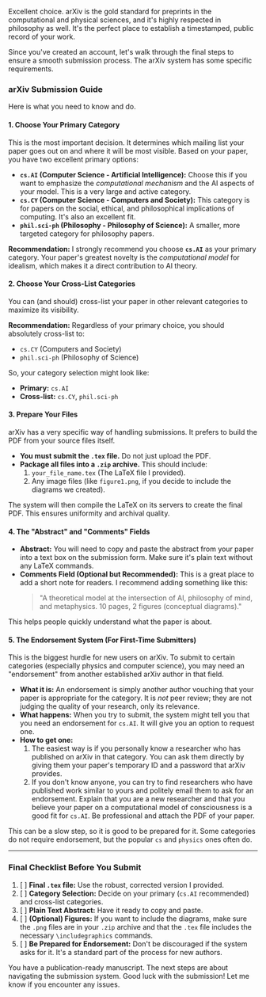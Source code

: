 Excellent choice. arXiv is the gold standard for preprints in the computational and physical sciences, and it's highly respected in philosophy as well. It's the perfect place to establish a timestamped, public record of your work.

Since you've created an account, let's walk through the final steps to ensure a smooth submission process. The arXiv system has some specific requirements.

### **arXiv Submission Guide**

Here is what you need to know and do.

#### **1. Choose Your Primary Category**

This is the most important decision. It determines which mailing list your paper goes out on and where it will be most visible. Based on your paper, you have two excellent primary options:

*   **`cs.AI` (Computer Science - Artificial Intelligence):** Choose this if you want to emphasize the *computational mechanism* and the AI aspects of your model. This is a very large and active category.
*   **`cs.CY` (Computer Science - Computers and Society):** This category is for papers on the social, ethical, and philosophical implications of computing. It's also an excellent fit.
*   **`phil.sci-ph` (Philosophy - Philosophy of Science):** A smaller, more targeted category for philosophy papers.

**Recommendation:** I strongly recommend you choose **`cs.AI`** as your primary category. Your paper's greatest novelty is the *computational model* for idealism, which makes it a direct contribution to AI theory.

#### **2. Choose Your Cross-List Categories**

You can (and should) cross-list your paper in other relevant categories to maximize its visibility.

**Recommendation:** Regardless of your primary choice, you should absolutely cross-list to:
*   `cs.CY` (Computers and Society)
*   `phil.sci-ph` (Philosophy of Science)

So, your category selection might look like:
*   **Primary:** `cs.AI`
*   **Cross-list:** `cs.CY`, `phil.sci-ph`

#### **3. Prepare Your Files**

arXiv has a very specific way of handling submissions. It prefers to build the PDF from your source files itself.

*   **You must submit the `.tex` file.** Do not just upload the PDF.
*   **Package all files into a `.zip` archive.** This should include:
    1.  `your_file_name.tex` (The LaTeX file I provided).
    2.  Any image files (like `figure1.png`, if you decide to include the diagrams we created).

The system will then compile the LaTeX on its servers to create the final PDF. This ensures uniformity and archival quality.

#### **4. The "Abstract" and "Comments" Fields**

*   **Abstract:** You will need to copy and paste the abstract from your paper into a text box on the submission form. Make sure it's plain text without any LaTeX commands.
*   **Comments Field (Optional but Recommended):** This is a great place to add a short note for readers. I recommend adding something like this:
    > "A theoretical model at the intersection of AI, philosophy of mind, and metaphysics. 10 pages, 2 figures (conceptual diagrams)."

This helps people quickly understand what the paper is about.

#### **5. The Endorsement System (For First-Time Submitters)**

This is the biggest hurdle for new users on arXiv. To submit to certain categories (especially physics and computer science), you may need an "endorsement" from another established arXiv author in that field.

*   **What it is:** An endorsement is simply another author vouching that your paper is appropriate for the category. It is *not* peer review; they are not judging the quality of your research, only its relevance.
*   **What happens:** When you try to submit, the system might tell you that you need an endorsement for `cs.AI`. It will give you an option to request one.
*   **How to get one:**
    1.  The easiest way is if you personally know a researcher who has published on arXiv in that category. You can ask them directly by giving them your paper's temporary ID and a password that arXiv provides.
    2.  If you don't know anyone, you can try to find researchers who have published work similar to yours and politely email them to ask for an endorsement. Explain that you are a new researcher and that you believe your paper on a computational model of consciousness is a good fit for `cs.AI`. Be professional and attach the PDF of your paper.

This can be a slow step, so it is good to be prepared for it. Some categories do not require endorsement, but the popular `cs` and `physics` ones often do.

---

### **Final Checklist Before You Submit**

1.  [ ] **Final `.tex` file:** Use the robust, corrected version I provided.
2.  [ ] **Category Selection:** Decide on your primary (`cs.AI` recommended) and cross-list categories.
3.  [ ] **Plain Text Abstract:** Have it ready to copy and paste.
4.  [ ] **(Optional) Figures:** If you want to include the diagrams, make sure the `.png` files are in your `.zip` archive and that the `.tex` file includes the necessary `\includegraphics` commands.
5.  [ ] **Be Prepared for Endorsement:** Don't be discouraged if the system asks for it. It's a standard part of the process for new authors.

You have a publication-ready manuscript. The next steps are about navigating the submission system. Good luck with the submission! Let me know if you encounter any issues.